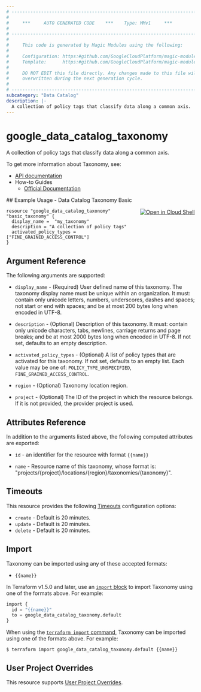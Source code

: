 ```yaml
---
# ----------------------------------------------------------------------------
#
#     ***     AUTO GENERATED CODE    ***    Type: MMv1     ***
#
# ----------------------------------------------------------------------------
#
#     This code is generated by Magic Modules using the following:
#
#     Configuration: https:#github.com/GoogleCloudPlatform/magic-modules/tree/main/mmv1/products/datacatalog/Taxonomy.yaml
#     Template:      https:#github.com/GoogleCloudPlatform/magic-modules/tree/main/mmv1/templates/terraform/resource.html.markdown.tmpl
#
#     DO NOT EDIT this file directly. Any changes made to this file will be
#     overwritten during the next generation cycle.
#
# ----------------------------------------------------------------------------
subcategory: "Data Catalog"
description: |-
  A collection of policy tags that classify data along a common axis.
---
```


# google_data_catalog_taxonomy

A collection of policy tags that classify data along a common axis.


To get more information about Taxonomy, see:

* [API documentation](https://cloud.google.com/data-catalog/docs/reference/rest/v1/projects.locations.taxonomies)
* How-to Guides
    * [Official Documentation](https://cloud.google.com/data-catalog/docs)

<div class = "oics-button" style="float: right; margin: 0 0 -15px">
  <a href="https://console.cloud.google.com/cloudshell/open?cloudshell_git_repo=https%3A%2F%2Fgithub.com%2Fterraform-google-modules%2Fdocs-examples.git&cloudshell_image=gcr.io%2Fcloudshell-images%2Fcloudshell%3Alatest&cloudshell_print=.%2Fmotd&cloudshell_tutorial=.%2Ftutorial.md&cloudshell_working_dir=data_catalog_taxonomy_basic&open_in_editor=main.tf" target="_blank">
    <img alt="Open in Cloud Shell" src="//gstatic.com/cloudssh/images/open-btn.svg" style="max-height: 44px; margin: 32px auto; max-width: 100%;">
  </a>
</div>
## Example Usage - Data Catalog Taxonomy Basic


```hcl
resource "google_data_catalog_taxonomy" "basic_taxonomy" {
  display_name =  "my_taxonomy"
  description = "A collection of policy tags"
  activated_policy_types = ["FINE_GRAINED_ACCESS_CONTROL"]
}
```

## Argument Reference

The following arguments are supported:


* `display_name` -
  (Required)
  User defined name of this taxonomy.
  The taxonomy display name must be unique within an organization.
  It must: contain only unicode letters, numbers, underscores, dashes
  and spaces; not start or end with spaces; and be at most 200 bytes
  long when encoded in UTF-8.


* `description` -
  (Optional)
  Description of this taxonomy. It must: contain only unicode characters,
  tabs, newlines, carriage returns and page breaks; and be at most 2000 bytes
  long when encoded in UTF-8. If not set, defaults to an empty description.

* `activated_policy_types` -
  (Optional)
  A list of policy types that are activated for this taxonomy. If not set,
  defaults to an empty list.
  Each value may be one of: `POLICY_TYPE_UNSPECIFIED`, `FINE_GRAINED_ACCESS_CONTROL`.

* `region` -
  (Optional)
  Taxonomy location region.

* `project` - (Optional) The ID of the project in which the resource belongs.
    If it is not provided, the provider project is used.



## Attributes Reference

In addition to the arguments listed above, the following computed attributes are exported:

* `id` - an identifier for the resource with format `{{name}}`

* `name` -
  Resource name of this taxonomy, whose format is:
  "projects/{project}/locations/{region}/taxonomies/{taxonomy}".


## Timeouts

This resource provides the following
[Timeouts](https://developer.hashicorp.com/terraform/plugin/sdkv2/resources/retries-and-customizable-timeouts) configuration options:

- `create` - Default is 20 minutes.
- `update` - Default is 20 minutes.
- `delete` - Default is 20 minutes.

## Import


Taxonomy can be imported using any of these accepted formats:

* `{{name}}`


In Terraform v1.5.0 and later, use an [`import` block](https://developer.hashicorp.com/terraform/language/import) to import Taxonomy using one of the formats above. For example:

```tf
import {
  id = "{{name}}"
  to = google_data_catalog_taxonomy.default
}
```

When using the [`terraform import` command](https://developer.hashicorp.com/terraform/cli/commands/import), Taxonomy can be imported using one of the formats above. For example:

```
$ terraform import google_data_catalog_taxonomy.default {{name}}
```

## User Project Overrides

This resource supports [User Project Overrides](https://registry.terraform.io/providers/hashicorp/google/latest/docs/guides/provider_reference#user_project_override).

